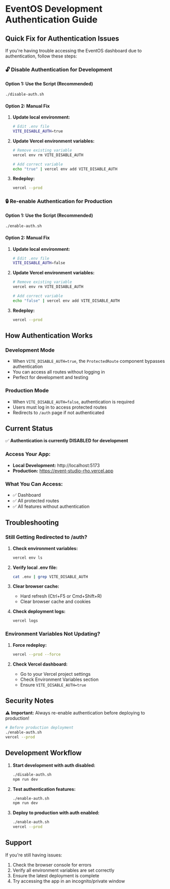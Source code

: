 # EventOS Development Authentication Guide

## Quick Fix for Authentication Issues

If you're having trouble accessing the EventOS dashboard due to authentication, follow these steps:

### 🔓 **Disable Authentication for Development**

#### **Option 1: Use the Script (Recommended)**
```bash
./disable-auth.sh
```

#### **Option 2: Manual Fix**
1. **Update local environment:**
   ```bash
   # Edit .env file
   VITE_DISABLE_AUTH=true
   ```

2. **Update Vercel environment variables:**
   ```bash
   # Remove existing variable
   vercel env rm VITE_DISABLE_AUTH
   
   # Add correct variable
   echo "true" | vercel env add VITE_DISABLE_AUTH
   ```

3. **Redeploy:**
   ```bash
   vercel --prod
   ```

### 🔒 **Re-enable Authentication for Production**

#### **Option 1: Use the Script (Recommended)**
```bash
./enable-auth.sh
```

#### **Option 2: Manual Fix**
1. **Update local environment:**
   ```bash
   # Edit .env file
   VITE_DISABLE_AUTH=false
   ```

2. **Update Vercel environment variables:**
   ```bash
   # Remove existing variable
   vercel env rm VITE_DISABLE_AUTH
   
   # Add correct variable
   echo "false" | vercel env add VITE_DISABLE_AUTH
   ```

3. **Redeploy:**
   ```bash
   vercel --prod
   ```

## How Authentication Works

### **Development Mode**
- When `VITE_DISABLE_AUTH=true`, the `ProtectedRoute` component bypasses authentication
- You can access all routes without logging in
- Perfect for development and testing

### **Production Mode**
- When `VITE_DISABLE_AUTH=false`, authentication is required
- Users must log in to access protected routes
- Redirects to `/auth` page if not authenticated

## Current Status

✅ **Authentication is currently DISABLED for development**

### **Access Your App:**
- **Local Development:** http://localhost:5173
- **Production:** https://event-studio-rho.vercel.app

### **What You Can Access:**
- ✅ Dashboard
- ✅ All protected routes
- ✅ All features without authentication

## Troubleshooting

### **Still Getting Redirected to /auth?**

1. **Check environment variables:**
   ```bash
   vercel env ls
   ```

2. **Verify local .env file:**
   ```bash
   cat .env | grep VITE_DISABLE_AUTH
   ```

3. **Clear browser cache:**
   - Hard refresh (Ctrl+F5 or Cmd+Shift+R)
   - Clear browser cache and cookies

4. **Check deployment logs:**
   ```bash
   vercel logs
   ```

### **Environment Variables Not Updating?**

1. **Force redeploy:**
   ```bash
   vercel --prod --force
   ```

2. **Check Vercel dashboard:**
   - Go to your Vercel project settings
   - Check Environment Variables section
   - Ensure `VITE_DISABLE_AUTH=true`

## Security Notes

⚠️ **Important:** Always re-enable authentication before deploying to production!

```bash
# Before production deployment
./enable-auth.sh
vercel --prod
```

## Development Workflow

1. **Start development with auth disabled:**
   ```bash
   ./disable-auth.sh
   npm run dev
   ```

2. **Test authentication features:**
   ```bash
   ./enable-auth.sh
   npm run dev
   ```

3. **Deploy to production with auth enabled:**
   ```bash
   ./enable-auth.sh
   vercel --prod
   ```

## Support

If you're still having issues:
1. Check the browser console for errors
2. Verify all environment variables are set correctly
3. Ensure the latest deployment is complete
4. Try accessing the app in an incognito/private window
